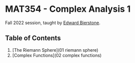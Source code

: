 # MAT354 - Complex Analysis 1

Fall 2022 session, taught by [Edward Bierstone](https://www.math.toronto.edu/bierston/).

## Table of Contents

1. [The Riemann Sphere](01 riemann sphere)
1. [Complex Functions](02 complex functions)